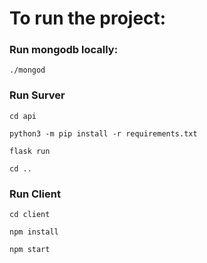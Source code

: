 # To run the project:


### Run mongodb locally: 
`./mongod`

### Run Surver
`cd api`  
  
`python3 -m pip install -r requirements.txt` 
  
`flask run`  
  
`cd ..`

### Run Client
`cd client`  

`npm install`  

`npm start`  

